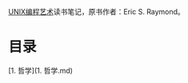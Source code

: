 [UNIX编程艺术](https://book.douban.com/subject/5387401/)读书笔记，原书作者：Eric S. Raymond。

# 目录

[1. 哲学](1. 哲学.md)

